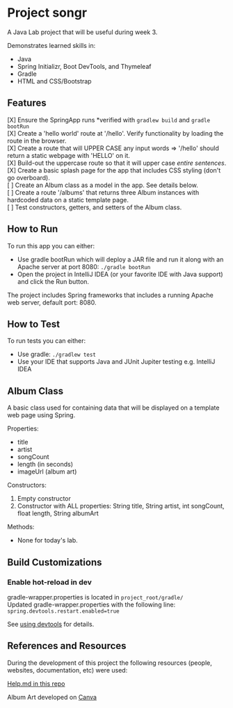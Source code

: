 # Project songr

A Java Lab project that will be useful during week 3.

Demonstrates learned skills in:

- Java
- Spring Initializr, Boot DevTools, and Thymeleaf
- Gradle  
- HTML and CSS/Bootstrap

## Features

[X] Ensure the SpringApp runs *verified with `gradlew build` and `gradle bootRun`  
[X] Create a 'hello world' route at '/hello'. Verify functionality by loading the route in the browser.  
[X] Create a route that will UPPER CASE any input words => '/hello' should return a static webpage with 'HELLO' on it.  
[X] Build-out the uppercase route so that it will upper case *entire sentences*.  
[X] Create a basic splash page for the app that includes CSS styling (don't go overboard).  
[ ] Create an Album class as a model in the app. See details below.  
[ ] Create a route '/albums' that returns three Album instances with hardcoded data on a static template page.  
[ ] Test constructors, getters, and setters of the Album class.  

## How to Run

To run this app you can either:

- Use gradle bootRun which will deploy a JAR file and run it along with an Apache server at port 8080: `./gradle bootRun`
- Open the project in IntelliJ IDEA (or your favorite IDE with Java support) and click the Run button.

The project includes Spring frameworks that includes a running Apache web server, default port: 8080.

## How to Test

To run tests you can either:

- Use gradle: `./gradlew test`
- Use your IDE that supports Java and JUnit Jupiter testing e.g. IntelliJ IDEA

## Album Class

A basic class used for containing data that will be displayed on a template web page using Spring.  

Properties:

- title
- artist
- songCount
- length (in seconds)
- imageUrl (album art)

Constructors:

1. Empty constructor
2. Constructor with ALL properties: String title, String artist, int songCount, float length, String albumArt

Methods:

- None for today's lab.

## Build Customizations

### Enable hot-reload in dev

gradle-wrapper.properties is located in `project_root/gradle/`  
Updated gradle-wrapper.properties with the following line: `spring.devtools.restart.enabled=true`  

See [using devtools](https://docs.spring.io/spring-boot/docs/2.7.0/reference/htmlsingle/#using.devtools) for details.  

## References and Resources

During the development of this project the following resources (people, websites, documentation, etc) were used:

[Help.md in this repo](./HELP.md)  

Album Art developed on [Canva](https://www.canva.com)  
